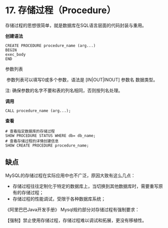 # 17. 存储过程（Procedure）

存储过程的思想很简单，就是数据库在SQL语言层面的代码封装与重用。

**创建语法** 

```mysql
CREATE PROCEDURE procedure_name (arg...)
BEGIN
exec_body
END
```

参数列表

​	参数列表可以填写0或多个参数，语法是 [IN|OUT|INOUT] 参数名 数据类型。

注: 确保参数的名字不要和表的列名相同，否则按列名处理。

**调用** 

```mysql
CALL procedure_name (arg...);
```

**查看** 

```mysql
# 查看指定数据库的存储过程
SHOW PROCEDURE STATUS WHERE db= db_name;
# 查看存储过程的详情创建信息
SHOW CREATE PROCEDURE procedure_name;
```



## 缺点

MySQL的存储过程在实际应用中也不广泛，原因大致有这么几点：

- 存储过程往往定制化于特定的数据库上，当切换到其他数据库时，需要重写原有的存储过程；
- 存储过程的性能调试，受限于各种数据库系统；



《阿里巴巴Java开发手册》 Mysql规约部分对存储过程有强制要求：

【强制】禁止使用存储过程，存储过程难以调试和拓展，更没有移植性。





